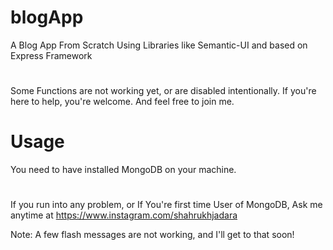 # blogApp
A Blog App From Scratch Using Libraries like Semantic-UI and based on Express Framework
#
Some Functions are not working yet, or are disabled intentionally.
If you're here to help, you're welcome.
And feel free to join me.

# Usage
You need to have installed MongoDB on your machine.
#
If you run into any problem, or If You're first time User of MongoDB, Ask me anytime at 
https://www.instagram.com/shahrukhjadara

Note: A few flash messages are not working, and I'll get to that soon!
